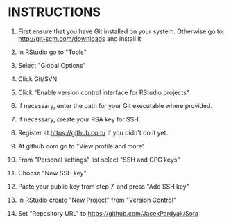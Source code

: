 # INSTRUCTIONS
 1. First ensure that you have Git installed on your system. Otherwise go to:
 http://git-scm.com/downloads and install it
 2. In RStudio go to "Tools"
 3. Select "Global Options"
 4. Click Git/SVN
 5. Click "Enable version control interface for RStudio projects"
 6. If necessary, enter the path for your Git executable where provided.
 7. If necessary, create your RSA key for SSH.

 8. Register at https://github.com/ if you didn't do it yet.
 9. At github.com go to "View profile and more"
10. From "Personal settings" list select "SSH and GPG keys"
11. Choose "New SSH key"
12. Paste your public key from step 7. and press "Add SSH key"

13. In RStudio create "New Project" from "Version Control"
14. Set "Repository URL" to https://github.com/JacekPardyak/Sota
